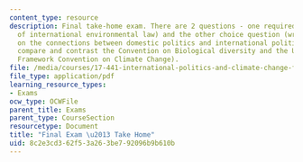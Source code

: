 ```yaml
---
content_type: resource
description: Final take-home exam. There are 2 questions - one required (on evolution
  of international environmental law) and the other choice question (write an essay
  on the connections between domestic politics and international politics OR Please
  compare and contrast the Convention on Biological diversity and the United Nations
  Framework Convention on Climate Change).
file: /media/courses/17-441-international-politics-and-climate-change-fall-2007/8c2e3cd362f53a263be792096b9b610b_final_f2007.pdf
file_type: application/pdf
learning_resource_types:
- Exams
ocw_type: OCWFile
parent_title: Exams
parent_type: CourseSection
resourcetype: Document
title: "Final Exam \u2013 Take Home"
uid: 8c2e3cd3-62f5-3a26-3be7-92096b9b610b
---
```

